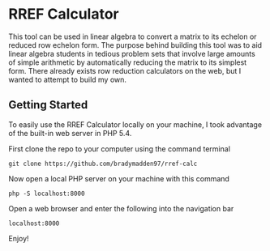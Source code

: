 # RREF Calculator
This tool can be used in linear algebra to convert a matrix to its echelon or reduced row echelon form. The purpose behind building this tool was to aid linear algebra students in tedious problem sets that involve large amounts of simple arithmetic by automatically reducing the matrix to its simplest form. There already exists row reduction calculators on the web, but I wanted to attempt to build my own.

## Getting Started
To easily use the RREF Calculator locally on your machine, I took advantage of the built-in web server in PHP 5.4.

First clone the repo to your computer using the command terminal
```
git clone https://github.com/bradymadden97/rref-calc
```

Now open a local PHP server on your machine with this command
```
php -S localhost:8000
```

Open a web browser and enter the following into the navigation bar
```
localhost:8000
```

Enjoy!



